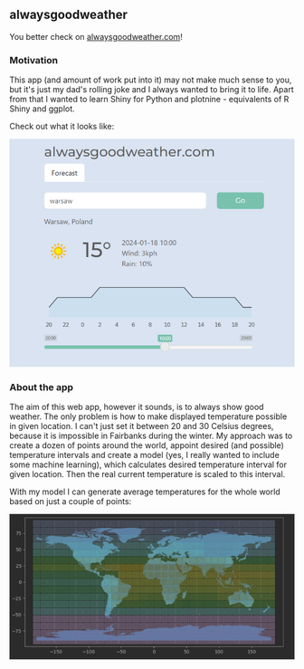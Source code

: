 ## alwaysgoodweather

You better check on [alwaysgoodweather.com](https://alwaysgoodweather.shinyapps.io/forecast/)!

### Motivation

This app (and amount of work put into it) may not make much sense to you, but it's just my dad's rolling joke
and I always wanted to bring it to life. Apart from that I wanted to learn Shiny for Python and plotnine - 
equivalents of R Shiny and ggplot. 

Check out what it looks like:

![World Map](https://github.com/tymsoncyferki/alwaysgoodweather/blob/main/readme_files/app.png)

### About the app

The aim of this web app, however it sounds, is to always show good weather. The only problem is how to make displayed
temperature possible in given location. I can't just set it between 20 and 30 Celsius degrees, because it is impossible 
in Fairbanks during the winter. My approach was to create a dozen of points around the world, appoint desired
(and possible) temperature intervals and create a model (yes, I really wanted to include some machine learning), 
which calculates desired temperature interval for given location. Then the real current temperature is scaled to this
interval.

With my model I can generate average temperatures for the whole world based on just a couple of points:

![World Map](https://github.com/tymsoncyferki/alwaysgoodweather/blob/main/readme_files/world.png)




